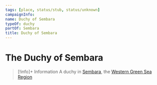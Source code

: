 ```yaml
---
tags: [place, status/stub, status/unknown]
campaignInfo:
name: Duchy of Sembara
typeOf: duchy
partOf: Sembara
title: Duchy of Sembara
---
```

# The Duchy of Sembara
>[!info]+ Information
> A duchy in [Sembara](<../sembara.md>), the [Western Green Sea Region](<../../../western-green-sea/western-green-sea-region.md>)






